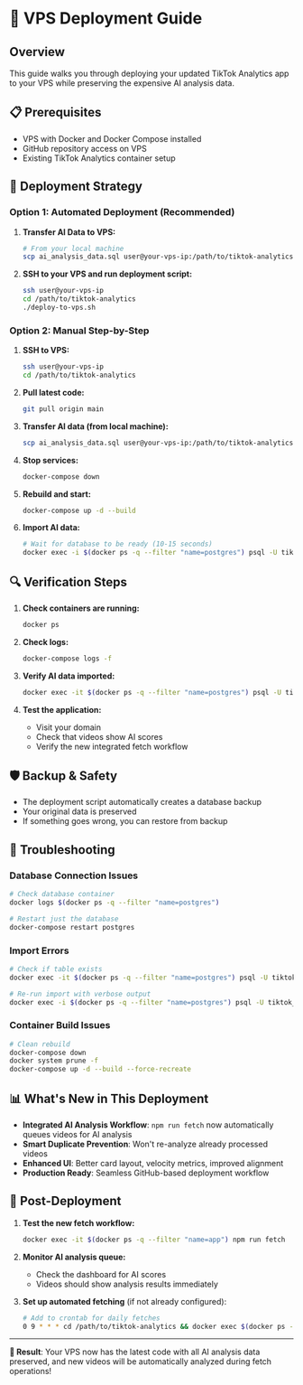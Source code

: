 # 🚀 VPS Deployment Guide

## Overview
This guide walks you through deploying your updated TikTok Analytics app to your VPS while preserving the expensive AI analysis data.

## 📋 Prerequisites
- VPS with Docker and Docker Compose installed
- GitHub repository access on VPS
- Existing TikTok Analytics container setup

## 🎯 Deployment Strategy

### **Option 1: Automated Deployment (Recommended)**

1. **Transfer AI Data to VPS:**
   ```bash
   # From your local machine
   scp ai_analysis_data.sql user@your-vps-ip:/path/to/tiktok-analytics/
   ```

2. **SSH to your VPS and run deployment script:**
   ```bash
   ssh user@your-vps-ip
   cd /path/to/tiktok-analytics
   ./deploy-to-vps.sh
   ```

### **Option 2: Manual Step-by-Step**

1. **SSH to VPS:**
   ```bash
   ssh user@your-vps-ip
   cd /path/to/tiktok-analytics
   ```

2. **Pull latest code:**
   ```bash
   git pull origin main
   ```

3. **Transfer AI data (from local machine):**
   ```bash
   scp ai_analysis_data.sql user@your-vps-ip:/path/to/tiktok-analytics/
   ```

4. **Stop services:**
   ```bash
   docker-compose down
   ```

5. **Rebuild and start:**
   ```bash
   docker-compose up -d --build
   ```

6. **Import AI data:**
   ```bash
   # Wait for database to be ready (10-15 seconds)
   docker exec -i $(docker ps -q --filter "name=postgres") psql -U tiktok_user -d tiktok_analytics < ai_analysis_data.sql
   ```

## 🔍 Verification Steps

1. **Check containers are running:**
   ```bash
   docker ps
   ```

2. **Check logs:**
   ```bash
   docker-compose logs -f
   ```

3. **Verify AI data imported:**
   ```bash
   docker exec -it $(docker ps -q --filter "name=postgres") psql -U tiktok_user -d tiktok_analytics -c "SELECT COUNT(*) FROM video_ai_analysis;"
   ```

4. **Test the application:**
   - Visit your domain
   - Check that videos show AI scores
   - Verify the new integrated fetch workflow

## 🛡️ Backup & Safety

- The deployment script automatically creates a database backup
- Your original data is preserved
- If something goes wrong, you can restore from backup

## 🚨 Troubleshooting

### Database Connection Issues
```bash
# Check database container
docker logs $(docker ps -q --filter "name=postgres")

# Restart just the database
docker-compose restart postgres
```

### Import Errors
```bash
# Check if table exists
docker exec -it $(docker ps -q --filter "name=postgres") psql -U tiktok_user -d tiktok_analytics -c "\dt"

# Re-run import with verbose output
docker exec -i $(docker ps -q --filter "name=postgres") psql -U tiktok_user -d tiktok_analytics -v ON_ERROR_STOP=1 < ai_analysis_data.sql
```

### Container Build Issues
```bash
# Clean rebuild
docker-compose down
docker system prune -f
docker-compose up -d --build --force-recreate
```

## 📊 What's New in This Deployment

- **Integrated AI Analysis Workflow**: `npm run fetch` now automatically queues videos for AI analysis
- **Smart Duplicate Prevention**: Won't re-analyze already processed videos
- **Enhanced UI**: Better card layout, velocity metrics, improved alignment
- **Production Ready**: Seamless GitHub-based deployment workflow

## 🎉 Post-Deployment

1. **Test the new fetch workflow:**
   ```bash
   docker exec -it $(docker ps -q --filter "name=app") npm run fetch
   ```

2. **Monitor AI analysis queue:**
   - Check the dashboard for AI scores
   - Videos should show analysis results immediately

3. **Set up automated fetching** (if not already configured):
   ```bash
   # Add to crontab for daily fetches
   0 9 * * * cd /path/to/tiktok-analytics && docker exec $(docker ps -q --filter "name=app") npm run fetch
   ```

---

**🎯 Result**: Your VPS now has the latest code with all AI analysis data preserved, and new videos will be automatically analyzed during fetch operations!
